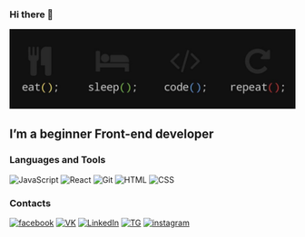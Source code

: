 ### Hi there 👋
![Header](https://github.com/Askeladd06/Askeladd06/blob/main/assets/221.jpg)

## I’m a beginner Front-end developer

### Languages and Tools
![JavaScript](https://img.shields.io/badge/-JavaScript-black?style=for-the-badge&logo=JavaScript&logoColor=default)
![React](https://img.shields.io/badge/-React-black?style=for-the-badge&logo=React&logoColor=61DBFB)
![Git](https://img.shields.io/badge/-Git-black?style=for-the-badge&logo=Git&logoColor=white)
![HTML](https://img.shields.io/badge/-HTML-black?style=for-the-badge&logo=&logoColor=white)
![CSS](https://img.shields.io/badge/-CSS-black?style=for-the-badge&logo=&logoColor=orange)

### Contacts

[![facebook](https://img.shields.io/badge/-Facebook-black?style=for-the-badge&logo=facebook&logoColor=blue)](https://www.facebook.com/vlad.toderishen.06)
[![VK](https://img.shields.io/badge/-Vkontakte-black?style=for-the-badge&logo=VK&logoColor=blue)](https://vk.com/vivec_the_living_god)
[![LinkedIn](https://img.shields.io/badge/-Linked_In-black?style=for-the-badge&logo=LinkedIn&logoColor=blue)](https://www.linkedin.com/in/v-toderishen/)
[![TG](https://img.shields.io/badge/-Telegram-black?style=for-the-badge&logo=Telegram&logoColor=blue)](https://t.me/Askeladd06)
[![instagram](https://img.shields.io/badge/-instagram-black?style=for-the-badge&logo=instagram&logoColor=purple)](https://www.instagram.com/night_toderishen/)






















<!-- - 🔭 I’m currently working on ...
- 🌱 I’m currently learning ...
- 👯 I’m looking to collaborate on ...
- 🤔 I’m looking for help with ...
- 💬 Ask me about ...
- 📫 How to reach me: ...
- 😄 Pronouns: ...
- ⚡ Fun fact: ... -->
